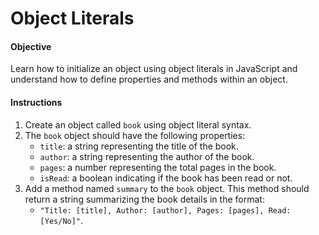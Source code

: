 Object Literals
===============

#### Objective

Learn how to initialize an object using object literals in JavaScript and understand how to define properties and methods within an object.

#### Instructions

1.  Create an object called `book` using object literal syntax.
2.  The `book` object should have the following properties:
    *   `title`: a string representing the title of the book.
    *   `author`: a string representing the author of the book.
    *   `pages`: a number representing the total pages in the book.
    *   `isRead`: a boolean indicating if the book has been read or not.
3.  Add a method named `summary` to the `book` object. This method should return a string summarizing the book details in the format:
    *   `"Title: [title], Author: [author], Pages: [pages], Read: [Yes/No]"`.
